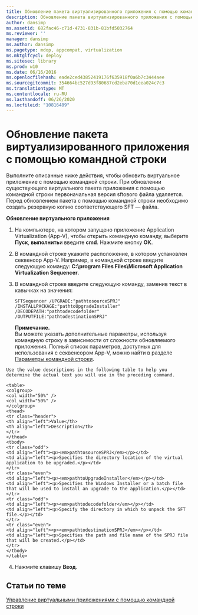 ```yaml
---
title: Обновление пакета виртуализированного приложения с помощью командной строки
description: Обновление пакета виртуализированного приложения с помощью командной строки
author: dansimp
ms.assetid: 682fac46-c71d-4731-831b-81bfd5032764
ms.reviewer: ''
manager: dansimp
ms.author: dansimp
ms.pagetype: mdop, appcompat, virtualization
ms.mktglfcycl: deploy
ms.sitesec: library
ms.prod: w10
ms.date: 06/16/2016
ms.openlocfilehash: eade2ced43852419176f635918f0a6b7c3444aee
ms.sourcegitcommit: 354664bc527d93f80687cd2eba70d1eea024c7c3
ms.translationtype: MT
ms.contentlocale: ru-RU
ms.lasthandoff: 06/26/2020
ms.locfileid: "10816489"
---
```

# Обновление пакета виртуализированного приложения с помощью командной строки


Выполните описанные ниже действия, чтобы обновить виртуальное приложение с помощью командной строки. При обновлении существующего виртуального пакета приложения с помощью командной строки первоначальная версия sftового файла удаляется. Перед обновлением пакета с помощью командной строки необходимо создать резервную копию соответствующего SFT — файла.

**Обновление виртуального приложения**

1.  На компьютере, на котором запущено приложение Application Virtualization (App-V), чтобы открыть командную команду, выберите **Пуск**, **выполнить**и введите **cmd**. Нажмите кнопку **ОК**.

2.  В командной строке укажите расположение, в котором установлен секвенсор App-V. Например, в командной строке введите следующую команду: **C:\\program Files Files\\Microsoft Application Virtualization Sequencer**.

3.  В командной строке введите следующую команду, заменив текст в кавычках на значения:

    `SFTSequencer /UPGRADE:"pathtosourceSPRJ" /INSTALLPACKAGE:"pathtoUpgradeInstaller" /DECODEPATH:"pathtodecodefolder" /OUTPUTFILE:"pathtodestinationSPRJ"`

    **Примечание.**  
    Вы можете указать дополнительные параметры, используя командную строку в зависимости от сложности обновляемого приложения. Полный список параметров, доступных для использования с секвенсором App-V, можно найти в разделе [Параметры командной строки](command-line-parameters.md).



~~~
Use the value descriptions in the following table to help you determine the actual text you will use in the preceding command.

<table>
<colgroup>
<col width="50%" />
<col width="50%" />
</colgroup>
<thead>
<tr class="header">
<th align="left">Value</th>
<th align="left">Description</th>
</tr>
</thead>
<tbody>
<tr class="odd">
<td align="left"><p><em>pathtosourceSPRJ</em></p></td>
<td align="left"><p>Specifies the directory location of the virtual application to be upgraded.</p></td>
</tr>
<tr class="even">
<td align="left"><p><em>pathtoUpgradeInstaller</em></p></td>
<td align="left"><p>Specifies the Windows Installer or a batch file that will be used to install an upgrade to the application.</p></td>
</tr>
<tr class="odd">
<td align="left"><p><em>pathtodecodefolder</em></p></td>
<td align="left"><p>Specify the directory in which to unpack the SFT file.</p></td>
</tr>
<tr class="even">
<td align="left"><p><em>pathtodestinationSPRJ</em></p></td>
<td align="left"><p>Specifies the path and file name of the SPRJ file that will be created.</p></td>
</tr>
</tbody>
</table>
~~~



4. Нажмите клавишу **Ввод**.

## Статьи по теме


[Управление виртуальными приложениями с помощью командной строки](how-to-manage-virtual-applications-using-the-command-line.md)









